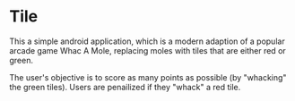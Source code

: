 Tile
====
This a simple android application, which is a modern adaption of a popular arcade game Whac A Mole,
replacing moles with tiles that are either red or green. 

The user's objective is to score as many points as possible (by "whacking" the green tiles).
Users are penailized if they "whack" a red tile.

